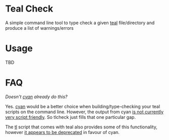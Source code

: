
# Teal Check

A simple command line tool to type check a given [teal](https://github.com/teal-language/tl) file/directory and produce a list of warnings/errors

# Usage

TBD

# FAQ

_Doesn't [cyan](https://github.com/teal-language/cyan) already do this?_

Yes. [cyan](https://github.com/teal-language/cyan) would be a better choice when building/type-checking your teal scripts on the command line.  However, the output from cyan [is not currently very script friendly](https://github.com/teal-language/cyan/issues/21).  So tlcheck just fills that one particular gap.

The [tl](https://github.com/teal-language/tl/blob/master/tl) script that comes with teal also provides some of this functionality, however [it appears to be deprecated](https://github.com/teal-language/tl/blob/ce5c741efde0c7417ca443eb268a744e2fd738c4/tl#L253) in favour of cyan.

